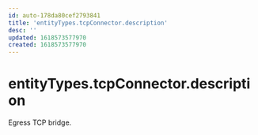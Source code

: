 ```yaml
---
id: auto-178da80cef2793841
title: 'entityTypes.tcpConnector.description'
desc: ''
updated: 1618573577970
created: 1618573577970
---
```

# entityTypes.tcpConnector.description

Egress TCP bridge.